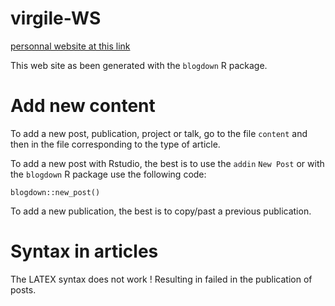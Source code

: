 # virgile-WS

[personnal website at this link](https://www.virgile-baudrot.me/)

This web site as been generated with the `blogdown` R package.


# Add new content

To add a new post, publication, project or talk, go to the file `content` and
then in the file corresponding to the type of article.

To add a new post with Rstudio, the best is to use the `addin` `New Post` or
with the `blogdown` R package use the following code:
```
blogdown::new_post()
```

To add a new publication, the best is to copy/past a previous publication.

# Syntax in articles

The LATEX syntax does not work ! Resulting in failed in the publication of posts.